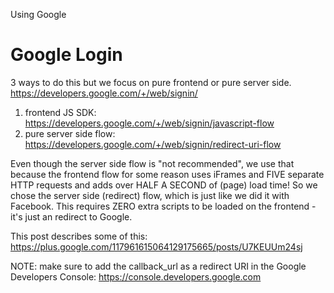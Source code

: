 Using Google


# Google Login
3 ways to do this but we focus on pure frontend or pure server side. https://developers.google.com/+/web/signin/
1. frontend JS SDK: https://developers.google.com/+/web/signin/javascript-flow
2. pure server side flow: https://developers.google.com/+/web/signin/redirect-uri-flow

Even though the server side flow is "not recommended", we use that because the frontend flow for some reason uses iFrames and FIVE separate HTTP requests and adds over HALF A SECOND of (page) load time! So we chose the server side (redirect) flow, which is just like we did it with Facebook. This requires ZERO extra scripts to be loaded on the frontend - it's just an <href> redirect to Google.

This post describes some of this: https://plus.google.com/117961615064129175665/posts/U7KEUUm24sj

NOTE: make sure to add the callback_url as a redirect URI in the Google Developers Console: https://console.developers.google.com